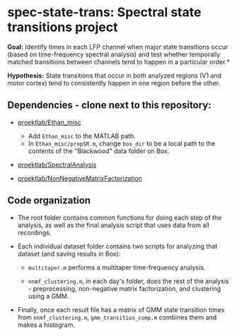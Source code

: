# spec-state-trans: Spectral state transitions project

**Goal:** Identify times in each LFP channel when major state transitions occur (based on time-frequency spectral analysis) and test whether temporally matched transitions between channels tend to happen in a particular order.*

**Hypothesis:** State transitions that occur in both analyzed regions (V1 and motor cortex) tend to consistently happen in one region before the other.

## Dependencies - clone next to this repository:

* [proektlab/Ethan_misc](https://github.com/proektlab/Ethan_misc)
  * Add `Ethan_misc` to the MATLAB path.
  * In `Ethan_misc/prepSR.m`, change `box_dir` to be a local path to the contents of the "Blackwood" data folder on Box.

* [proektlab/SpectralAnalysis](https://github.com/proektlab/SpectralAnalysis)

* [proektlab/NonNegativeMatrixFactorization](https://github.com/proektlab/NonNegativeMatrixFactorization)

## Code organization

* The root folder contains common functions for doing each step of the analysis, as well as the final analysis script that uses data from all recordings.

* Each individual dataset folder contains two scripts for analyzing that dataset (and saving results in Box):
  
  * `multitaper.m` performs a multitaper time-frequency analysis.

  * `nnmf_clustering.m`, in each day's folder, does the rest of the analysis - preprocessing, non-negative matrix factorization, and clustering using a GMM.

* Finally, once each result file has a matrix of GMM state transition times from `nnmf_clustering.m`, `gmm_transition_comp.m` combines them and makes a histogram.
